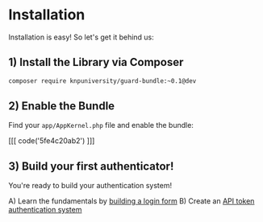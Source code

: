 # Installation

Installation is easy! So let's get it behind us:

## 1) Install the Library via Composer

```bash
composer require knpuniversity/guard-bundle:~0.1@dev
```

## 2) Enable the Bundle

Find your `app/AppKernel.php` file and enable the bundle:

[[[ code('5fe4c20ab2') ]]]

## 3) Build your first authenticator!

You're ready to build your authentication system!

A) Learn the fundamentals by [building a login form](login-form)
B) Create an [API token authentication system](api-token)

